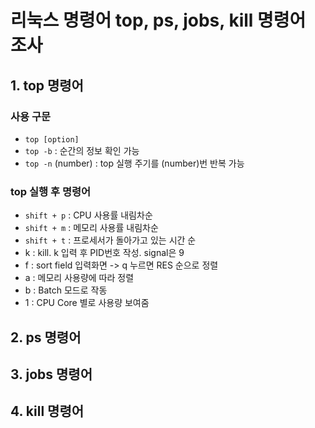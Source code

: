 # 리눅스 명령어 top, ps, jobs, kill 명령어 조사

## 1. top 명령어

### 사용 구문
- `top [option]`
- `top -b` : 순간의 정보 확인 가능
- `top -n` (number) : top 실행 주기를 (number)번 반복 가능

### top 실행 후 명령어
- `shift + p` : CPU 사용률 내림차순
- `shift + m` : 메모리 사용률 내림차순
- `shift + t` : 프로세서가 돌아가고 있는 시간 순
- k : kill. k 입력 후 PID번호 작성. signal은 9
- f : sort field 입력화면 -> q 누르면 RES 순으로 정렬
- a : 메모리 사용량에 따라 정렬
- b : Batch 모드로 작동
- 1 : CPU Core 별로 사용량 보여줌

## 2. ps 명령어

## 3. jobs 명령어

## 4. kill 명령어

